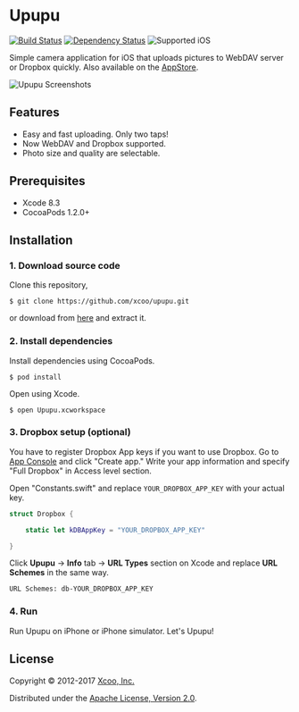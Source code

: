 # Upupu

[![Build Status](https://travis-ci.org/xcoo/upupu.svg?branch=master)](https://travis-ci.org/xcoo/upupu)
[![Dependency Status](https://www.versioneye.com/user/projects/57d115eec07f2e0044bd36af/badge.svg)](https://www.versioneye.com/user/projects/57d115eec07f2e0044bd36af)
![Supported iOS](https://img.shields.io/badge/iOS-9.0%2B-brightgreen.svg)

Simple camera application for iOS that uploads pictures to WebDAV server or Dropbox quickly. Also available on the [AppStore](https://itunes.apple.com/app/upupu/id508401854).

![Upupu Screenshots](https://raw.githubusercontent.com/xcoo/upupu/master/Screenshots/screenshots.jpg)

## Features

* Easy and fast uploading. Only two taps!
* Now WebDAV and Dropbox supported.
* Photo size and quality are selectable.

## Prerequisites

- Xcode 8.3
- CocoaPods 1.2.0+

## Installation

### 1. Download source code

Clone this repository,

```console
$ git clone https://github.com/xcoo/upupu.git
```

or download from [here](https://github.com/xcoo/upupu/archive/master.zip) and extract it.

### 2. Install dependencies

Install dependencies using CocoaPods.

```console
$ pod install
```

Open using Xcode.

```console
$ open Upupu.xcworkspace
```

### 3. Dropbox setup (optional)

You have to register Dropbox App keys if you want to use Dropbox.
Go to [App Console](https://www.dropbox.com/developers/apps) and click "Create app."
Write your app information and specify "Full Dropbox" in Access level section.

Open "Constants.swift" and replace `YOUR_DROPBOX_APP_KEY` with your actual key.

```swift
struct Dropbox {

    static let kDBAppKey = "YOUR_DROPBOX_APP_KEY"

}
```

Click **Upupu** -> **Info** tab -> **URL Types** section on Xcode and replace **URL Schemes** in the same way.

```
URL Schemes: db-YOUR_DROPBOX_APP_KEY
```

### 4. Run

Run Upupu on iPhone or iPhone simulator.
Let's Upupu!

## License

Copyright © 2012-2017 [Xcoo, Inc.](https://xcoo.jp/)

Distributed under the [Apache License, Version 2.0](./LICENSE).
